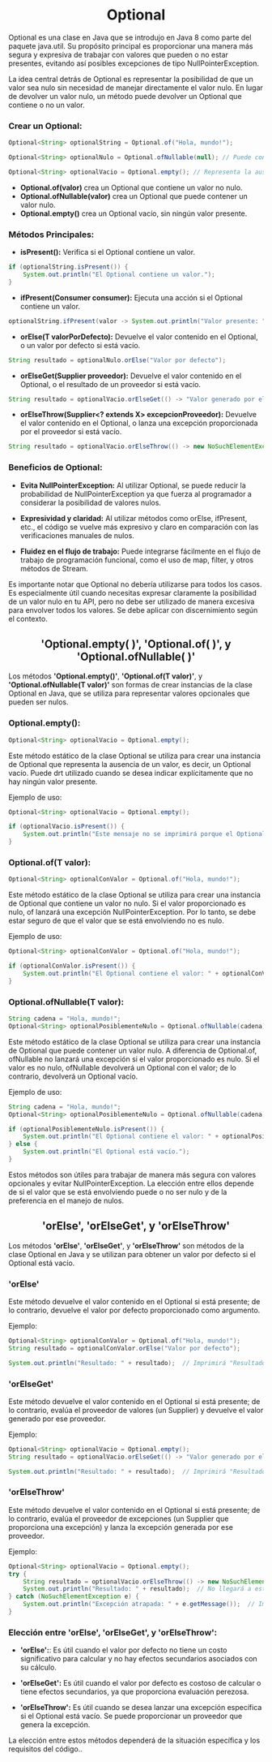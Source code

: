 <h1 align="center">Optional</h1>
<p>Optional es una clase en Java que se introdujo en Java 8 como parte del paquete java.util. Su propósito principal es proporcionar una manera más segura y expresiva de trabajar con valores que pueden o no estar presentes, evitando así posibles excepciones de tipo NullPointerException.</p>
<p>La idea central detrás de Optional es representar la posibilidad de que un valor sea nulo sin necesidad de manejar directamente el valor nulo. En lugar de devolver un valor nulo, un método puede devolver un Optional que contiene o no un valor.</p>

<h3>Crear un Optional:</h3>

```java
Optional<String> optionalString = Optional.of("Hola, mundo!");

Optional<String> optionalNulo = Optional.ofNullable(null); // Puede contener un valor nulo

Optional<String> optionalVacio = Optional.empty(); // Representa la ausencia de valor
```

-  <b>Optional.of(valor)</b> crea un Optional que contiene un valor no nulo.
-  <b>Optional.ofNullable(valor)</b> crea un Optional que puede contener un valor nulo.
-  <b>Optional.empty()</b> crea un Optional vacío, sin ningún valor presente.

<h3>Métodos Principales:</h3>

-  <b>isPresent():</b> Verifica si el Optional contiene un valor.
```java
if (optionalString.isPresent()) {
    System.out.println("El Optional contiene un valor.");
}
```

-  <b>ifPresent(Consumer<T> consumer):</b> Ejecuta una acción si el Optional contiene un valor.
```java
optionalString.ifPresent(valor -> System.out.println("Valor presente: " + valor));
```

-  <b>orElse(T valorPorDefecto):</b> Devuelve el valor contenido en el Optional, o un valor por defecto si está vacío.
```java
String resultado = optionalNulo.orElse("Valor por defecto");
```

-  <b>orElseGet(Supplier<T> proveedor):</b> Devuelve el valor contenido en el Optional, o el resultado de un proveedor si está vacío.
```java
String resultado = optionalVacio.orElseGet(() -> "Valor generado por el proveedor");
```

-  <b>orElseThrow(Supplier<? extends X> excepcionProveedor):</b> Devuelve el valor contenido en el Optional, o lanza una excepción proporcionada por el proveedor si está vacío.
```java
String resultado = optionalVacio.orElseThrow(() -> new NoSuchElementException("El Optional está vacío"));
```

<h3>Beneficios de Optional:</h3>

-  <b>Evita NullPointerException:</b> Al utilizar Optional, se puede reducir la probabilidad de NullPointerException ya que fuerza al programador a considerar la posibilidad de valores nulos.

-  <b>Expresividad y claridad:</b> Al utilizar métodos como orElse, ifPresent, etc., el código se vuelve más expresivo y claro en comparación con las verificaciones manuales de nulos.

-  <b>Fluidez en el flujo de trabajo:</b> Puede integrarse fácilmente en el flujo de trabajo de programación funcional, como el uso de map, filter, y otros métodos de Stream.

<p>Es importante notar que Optional no debería utilizarse para todos los casos. Es especialmente útil cuando necesitas expresar claramente la posibilidad de un valor nulo en tu API, pero no debe ser utilizado de manera excesiva para envolver todos los valores. Se debe aplicar con discernimiento según el contexto.</p>

<h2 align="center">'Optional.empty( )', 'Optional.of( )', y 'Optional.ofNullable( )'</h2>

<p>Los métodos <b>'Optional.empty()'</b>, <b>'Optional.of(T valor)'</b>, y <b>'Optional.ofNullable(T valor)'</b> son formas de crear instancias de la clase Optional en Java, que se utiliza para representar valores opcionales que pueden ser nulos.</p>

<h3>Optional.empty():</h3>

```java
Optional<String> optionalVacio = Optional.empty();
```
<p>Este método estático de la clase Optional se utiliza para crear una instancia de Optional que representa la ausencia de un valor, es decir, un Optional vacío. Puede drt utilizado cuando se desea indicar explícitamente que no hay ningún valor presente.</p>

Ejemplo de uso:

```java
Optional<String> optionalVacio = Optional.empty();

if (optionalVacio.isPresent()) {
    System.out.println("Este mensaje no se imprimirá porque el Optional está vacío.");
}
```

<h3>Optional.of(T valor):</h3>

```java
Optional<String> optionalConValor = Optional.of("Hola, mundo!");
```

<p>Este método estático de la clase Optional se utiliza para crear una instancia de Optional que contiene un valor no nulo. Si el valor proporcionado es nulo, of lanzará una excepción NullPointerException. Por lo tanto, se debe estar seguro de que el valor que se está envolviendo no es nulo.</p>

Ejemplo de uso:

```java
Optional<String> optionalConValor = Optional.of("Hola, mundo!");

if (optionalConValor.isPresent()) {
    System.out.println("El Optional contiene el valor: " + optionalConValor.get());
}
```

<h3>Optional.ofNullable(T valor):</h3>

```java
String cadena = "Hola, mundo!";
Optional<String> optionalPosiblementeNulo = Optional.ofNullable(cadena);
```

<p>Este método estático de la clase Optional se utiliza para crear una instancia de Optional que puede contener un valor nulo. A diferencia de Optional.of, ofNullable no lanzará una excepción si el valor proporcionado es nulo. Si el valor es no nulo, ofNullable devolverá un Optional con el valor; de lo contrario, devolverá un Optional vacío.</p>

Ejemplo de uso:

```java
String cadena = "Hola, mundo!";
Optional<String> optionalPosiblementeNulo = Optional.ofNullable(cadena);

if (optionalPosiblementeNulo.isPresent()) {
    System.out.println("El Optional contiene el valor: " + optionalPosiblementeNulo.get());
} else {
    System.out.println("El Optional está vacío.");
}
```

<p>Estos métodos son útiles para trabajar de manera más segura con valores opcionales y evitar NullPointerException. La elección entre ellos depende de si el valor que se está envolviendo puede o no ser nulo y de la preferencia en el manejo de nulos.</p>

<h2 align="center">'orElse', 'orElseGet', y 'orElseThrow'</h2>

<p>Los métodos <b>'orElse'</b>, <b>'orElseGet'</b>, y <b>'orElseThrow'</b> son métodos de la clase Optional en Java y se utilizan para obtener un valor por defecto si el Optional está vacío.</p>

<h3>'orElse'</h3>
<p>Este método devuelve el valor contenido en el Optional si está presente; de lo contrario, devuelve el valor por defecto proporcionado como argumento.</p>

Ejemplo:

```java
Optional<String> optionalConValor = Optional.of("Hola, mundo!");
String resultado = optionalConValor.orElse("Valor por defecto");

System.out.println("Resultado: " + resultado);  // Imprimirá "Resultado: Hola, mundo!"
```

<h3>'orElseGet'</h3>
<p>Este método devuelve el valor contenido en el Optional si está presente; de lo contrario, evalúa el proveedor de valores (un Supplier) y devuelve el valor generado por ese proveedor.</p>

Ejemplo:

```java
Optional<String> optionalVacio = Optional.empty();
String resultado = optionalVacio.orElseGet(() -> "Valor generado por el proveedor");

System.out.println("Resultado: " + resultado);  // Imprimirá "Resultado: Valor generado por el proveedor"
```

<h3>'orElseThrow'</h3>
<p>Este método devuelve el valor contenido en el Optional si está presente; de lo contrario, evalúa el proveedor de excepciones (un Supplier que proporciona una excepción) y lanza la excepción generada por ese proveedor.</p>

Ejemplo:

```java
Optional<String> optionalVacio = Optional.empty();
try {
    String resultado = optionalVacio.orElseThrow(() -> new NoSuchElementException("El Optional está vacío"));
    System.out.println("Resultado: " + resultado);  // No llegará a este punto
} catch (NoSuchElementException e) {
    System.out.println("Excepción atrapada: " + e.getMessage());  // Imprimirá "Excepción atrapada: El Optional está vacío"
}
```

<h3>Elección entre 'orElse', 'orElseGet', y 'orElseThrow':</h3>

-    <b>'orElse':</b>: Es útil cuando el valor por defecto no tiene un costo significativo para calcular y no hay efectos secundarios asociados con su cálculo.

-    <b>'orElseGet':</b> Es útil cuando el valor por defecto es costoso de calcular o tiene efectos secundarios, ya que proporciona evaluación perezosa.

-    <b>'orElseThrow':</b> Es útil cuando se desea lanzar una excepción específica si el Optional está vacío. Se puede proporcionar un proveedor que genera la excepción.

<p>La elección entre estos métodos dependerá de la situación específica y los requisitos del código..</p>
